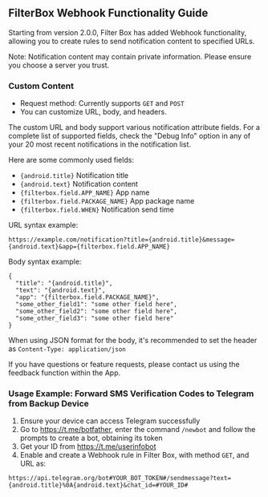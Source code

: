## FilterBox Webhook Functionality Guide

Starting from version 2.0.0, Filter Box has added Webhook functionality, allowing you to create rules to send notification content to specified URLs.

Note: Notification content may contain private information. Please ensure you choose a server you trust.

### Custom Content

- Request method: Currently supports `GET` and `POST`
- You can customize URL, body, and headers.

The custom URL and body support various notification attribute fields. For a complete list of supported fields, check the "Debug Info" option in any of your 20 most recent notifications in the notification list.

Here are some commonly used fields:

- `{android.title}` Notification title
- `{android.text}` Notification content
- `{filterbox.field.APP_NAME}` App name
- `{filterbox.field.PACKAGE_NAME}` App package name
- `{filterbox.field.WHEN}` Notification send time

URL syntax example:
```
https://example.com/notification?title={android.title}&message={android.text}&app={filterbox.field.APP_NAME}
```
Body syntax example:
```
{
  "title": "{android.title}",
  "text": "{android.text}",
  "app": "{filterbox.field.PACKAGE_NAME}",
  "some_other_field1": "some other field here",
  "some_other_field2": "some other field here",
  "some_other_field3": "some other field here"
}
```
When using JSON format for the body, it's recommended to set the header as `Content-Type: application/json`

If you have questions or feature requests, please contact us using the feedback function within the App.

### Usage Example: Forward SMS Verification Codes to Telegram from Backup Device

1. Ensure your device can access Telegram successfully
2. Go to https://t.me/botfather, enter the command `/newbot` and follow the prompts to create a bot, obtaining its token
3. Get your ID from https://t.me/userinfobot
4. Enable and create a Webhook rule in Filter Box, with method `GET`, and URL as:
```
https://api.telegram.org/bot#YOUR_BOT_TOKEN#/sendmessage?text={android.title}%0A{android.text}&chat_id=#YOUR_ID#
```
